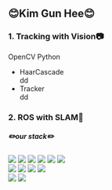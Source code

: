 ## 😊Kim Gun Hee😊  
### 1. Tracking with Vision📷  
OpenCV Python
- HaarCascade  
  dd
- Tracker  
  dd
  

### 2. ROS with SLAM🤖  

##### ✏️our stack✏️
<span>
  <img src="https://img.shields.io/badge/Python-3776AB?style=for-the-badge&logo=Python&logoColor=white">
<span>
  <img src="https://img.shields.io/badge/OpenCV-5C3EE8?style=for-the-badge&logo=OpenCV&logoColor=white">
</span>
<span>
  <img src="https://img.shields.io/badge/Qt-41CD52?style=for-the-badge&logo=Qt&logoColor=white">
</span>
<span>
  <img src="https://img.shields.io/badge/ROS-22314E?style=for-the-badge&logo=ROS&logoColor=white">
</span>
<span>
  <img src="https://img.shields.io/badge/C-A8B9CC?style=for-the-badge&logo=c&logoColor=black"/>
</span>
<span>
  <img src="https://img.shields.io/badge/Linux-FCC624?style=for-the-badge&logo=Linux&logoColor=black"/>
</span>
<br>
<span>
  <img src="https://img.shields.io/badge/Visual Studio-5C2D91?style=for-the-badge&logo=Visual Studio&logoColor=white"/>
</span>
<span>
  <img src="https://img.shields.io/badge/Visual Studio Code-007ACC?style=for-the-badge&logo=Visual Studio Code&logoColor=white"/>
</span>
<span>
  <img src="https://img.shields.io/badge/GitHub-181717?style=for-the-badge&logo=GitHub&logoColor=white"/>
</span>
<span>
  <img src="https://img.shields.io/badge/Git-F05032?style=for-the-badge&logo=Git&logoColor=white"/>
</span>
<br>
<span>
  <img src="https://img.shields.io/badge/Raspberry Pi-A22846?style=for-the-badge&logo=Raspberry Pi&logoColor=white"/>
</span>
<span>
  <img src="https://img.shields.io/badge/Arduino-00979D?style=for-the-badge&logo=Arduino&logoColor=black"/>  
</span>  
